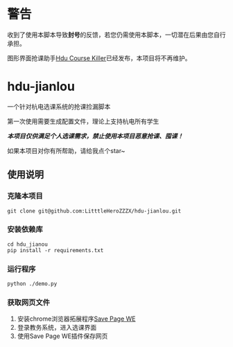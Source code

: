 # 警告
收到了使用本脚本导致**封号**的反馈，若您仍需使用本脚本，一切潜在后果由您自行承担。

图形界面抢课助手[Hdu Course Killer](https://github.com/LitttleHeroZZZX/HduCourseKiller)已经发布，本项目将不再维护。

# hdu-jianlou

一个针对杭电选课系统的抢课捡漏脚本

第一次使用需要生成配置文件，理论上支持杭电所有学生

***本项目仅供满足个人选课需求，禁止使用本项目恶意抢课、囤课！***


如果本项目对你有所帮助，请给我点个star~

## 使用说明

### 克隆本项目

```git clone git@github.com:LitttleHeroZZZX/hdu-jianlou.git```

### 安装依赖库

```
cd hdu_jianou
pip install -r requirements.txt
```

### 运行程序

```
python ./demo.py
```

### 获取网页文件

1. 安装chrome浏览器拓展程序[Save Page WE](https://chrome.google.com/webstore/detail/save-page-we/dhhpefjklgkmgeafimnjhojgjamoafof)
2. 登录教务系统，进入选课界面
3. 使用Save Page WE插件保存网页
